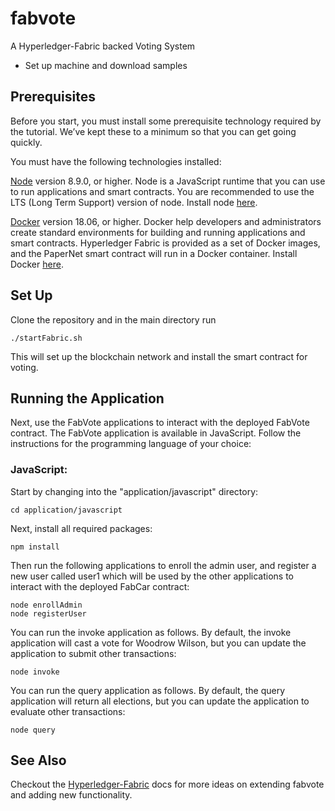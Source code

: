 # fabvote
A Hyperledger-Fabric backed Voting System

* Set up machine and download samples


## Prerequisites

Before you start, you must install some prerequisite technology required by the
tutorial. We’ve kept these to a minimum so that you can get going quickly.

You must have the following technologies installed:

[Node](https://nodejs.org/en/about/) version 8.9.0, or higher. Node is a
JavaScript runtime that you can use to run applications and smart contracts.
You are recommended to use the LTS (Long Term Support) version of node. Install
node [here](https://nodejs.org/en/).

[Docker](https://www.docker.com/get-started) version 18.06, or higher. Docker
help developers and administrators create standard environments for building
and running applications and smart contracts. Hyperledger Fabric is provided
as a set of Docker images, and the PaperNet smart contract will run in a Docker
container. Install Docker [here](here).

## Set Up
Clone the repository and in the main directory run 
```
./startFabric.sh
```
This will set up the blockchain network and install the smart contract for voting.

## Running the Application
Next, use the FabVote applications to interact with the deployed FabVote contract.
The FabVote application is available in JavaScript.
Follow the instructions for the programming language of your choice:

### JavaScript:

  Start by changing into the "application/javascript" directory:
```
cd application/javascript
```
  Next, install all required packages:
```
npm install
```
  Then run the following applications to enroll the admin user, and register a new user
  called user1 which will be used by the other applications to interact with the deployed
  FabCar contract:
```
node enrollAdmin
node registerUser
```
  You can run the invoke application as follows. By default, the invoke
  application will cast a vote for Woodrow Wilson, but you can update the
  application to submit other transactions:
```
node invoke
```
  You can run the query application as follows. By default, the query application will
  return all elections, but you can update the application to evaluate other transactions:
```
node query
```

## See Also
Checkout the [Hyperledger-Fabric](https://hyperledger-fabric.readthedocs.io/en/latest/developapps/developing_applications.html)
docs for more ideas on extending fabvote and adding new functionality.
